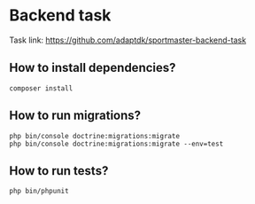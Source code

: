 # Backend task

Task link: https://github.com/adaptdk/sportmaster-backend-task

## How to install dependencies?

	composer install
	
## How to run migrations?
    
    php bin/console doctrine:migrations:migrate 
    php bin/console doctrine:migrations:migrate --env=test

## How to run tests?

    php bin/phpunit
